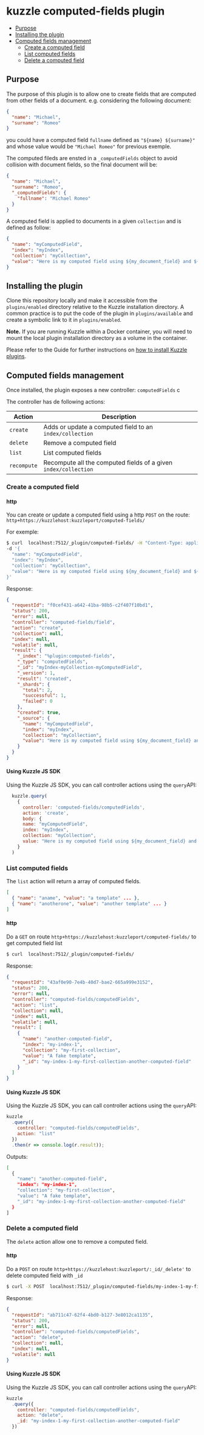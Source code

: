 # kuzzle computed-fields plugin

<!-- TOC -->

- [Purpose](#purpose)
- [Installing the plugin](#installing-the-plugin)
- [Computed fields management](#computed-fields-management)
  - [Create a computed field](#create-a-computed-field)
  - [List computed fields](#list-computed-fields)
  - [Delete a computed field](#delete-a-computed-field)

<!-- /TOC -->

## Purpose

The purpose of this plugin is to allow one to create fields that are computed from other fields of a document. e.g. considering the following document:

```json
{
  "name": "Michael",
  "surname": "Romeo"
}
```

you could have a computed field `fullname` defined as `"${name} ${surname}"` and whose value would be `"Michael Romeo"` for previous exemple.

The computed fileds are ensted in a `_computedFields` object to avoid collision with document fields, so the final document will be:

```json
{
  "name": "Michael",
  "surname": "Romeo",
  "_computedFields": {
    "fullname": "Michael Romeo"
  }
}
```

A computed field is applied to documents in a given `collection` and is defined as follow:

```json
{
  "name": "myComputedField",
  "index": "myIndex",
  "collection": "myCollection",
  "value": "Here is my computed field using ${my_document_field} and ${a.nested.field}"
}
```

## Installing the plugin

Clone this repository locally and make it accessible from the `plugins/enabled` directory relative to the Kuzzle installation directory. A common practice is to put the code of the plugin in `plugins/available` and create a symbolic link to it in `plugins/enabled`.

**Note.** If you are running Kuzzle within a Docker container, you will need to mount the local plugin installation directory as a volume in the container.

Please refer to the Guide for further instructions on [how to install Kuzzle plugins](http://docs.kuzzle.io/guide/essentials/plugins/#managing-plugins).

## Computed fields management

Once installed, the plugin exposes a new controller: `computedFields` c

The controller has de following actions:

| Action      | Description                                                     |
| ----------- | --------------------------------------------------------------- |
| `create`    | Adds or update a computed field to an `index/collection`        |
| `delete`    | Remove a computed field                                         |
| `list`      | List computed fields                                            |
| `recompute` | Recompute all the computed fields of a given `index/collection` |

### Create a computed field

#### http

You can create or update a computed field using a http `POST` on the route: `http+https://kuzzlehost:kuzzleport/computed-fields/`

For exemple:

```sh
$ curl  localhost:7512/_plugin/computed-fields/ -H "Content-Type: application/json"
-d '{
  "name": "myComputedField",
  "index": "myIndex",
  "collection": "myCollection",
  "value": "Here is my computed field using ${my_document_field} and ${a.nested.field}"
}'
```

Response:

```json
{
  "requestId": "f0cef431-a642-41ba-98b5-c2f407f10bd1",
  "status": 200,
  "error": null,
  "controller": "computed-fields/field",
  "action": "create",
  "collection": null,
  "index": null,
  "volatile": null,
  "result": {
    "_index": "%plugin:computed-fields",
    "_type": "computedFields",
    "_id": "myIndex-myCollection-myComputedField",
    "_version": 1,
    "result": "created",
    "_shards": {
      "total": 2,
      "successful": 1,
      "failed": 0
    },
    "created": true,
    "_source": {
      "name": "myComputedField",
      "index": "myIndex",
      "collection": "myCollection",
      "value": "Here is my computed field using ${my_document_field} and ${a.nested.field}"
    }
  }
}
```

#### Using Kuzzle JS SDK

Using the Kuzzle JS SDK, you can call controller actions using the `query`API:

```javascript
  kuzzle.query(
    {
      controller: 'computed-fields/computedFields',
      action: 'create',
      body: {
      name: "myComputedField",
      index: "myIndex",
      collection: "myCollection",
      value: "Here is my computed field using ${my_document_field} and ${a.nested.field}"
    }
  )
```

### List computed fields

The `list` action will return a array of computed fields.

```json
[
  { "name": "aname", "value": "a template" ... },
  { "name": "anotherone", "value": "another template" ... }
]
```

#### http

Do a `GET` on route `http+https://kuzzlehost:kuzzleport/computed-fields/` to get computed field list

```sh
$ curl  localhost:7512/_plugin/computed-fields/
```

Response:

```json
{
  "requestId": "43af0e90-7e4b-40d7-bae2-665a999e3152",
  "status": 200,
  "error": null,
  "controller": "computed-fields/computedFields",
  "action": "list",
  "collection": null,
  "index": null,
  "volatile": null,
  "result": [
    {
      "name": "another-computed-field",
      "index": "my-index-1",
      "collection": "my-first-collection",
      "value": "A fake template",
      "_id": "my-index-1-my-first-collection-another-computed-field"
    }
  ]
}
```

#### Using Kuzzle JS SDK

Using the Kuzzle JS SDK, you can call controller actions using the `query`API:

```javascript
kuzzle
  .query({
    controller: "computed-fields/computedFields",
    action: "list"
  })
  .then(r => console.log(r.result));
```

Outputs:

```sh
[
  {
    "name": "another-computed-field",
    "index": "my-index-1",
    "collection": "my-first-collection",
    "value": "A fake template",
    "_id": "my-index-1-my-first-collection-another-computed-field"
  }
]
```

### Delete a computed field

The `delete` action allow one to remove a computed field.

#### http

Do a `POST` on route `http+https://kuzzlehost:kuzzleport/:_id/_delete'` to delete computed field with `_id`

```sh
$ curl -X POST  localhost:7512/_plugin/computed-fields/my-index-1-my-first-collection-another-computed-field/_delete
```

Response:

```json
{
  "requestId": "ab711c47-62f4-4bd0-b127-3e8012ca1135",
  "status": 200,
  "error": null,
  "controller": "computed-fields/computedFields",
  "action": "delete",
  "collection": null,
  "index": null,
  "volatile": null
}
```

#### Using Kuzzle JS SDK

Using the Kuzzle JS SDK, you can call controller actions using the `query`API:

```javascript
kuzzle
  .query({
    controller: "computed-fields/computedFields",
    action: "delete",
    _id: "my-index-1-my-first-collection-another-computed-field"
  })
```